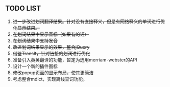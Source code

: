 TODO LIST
---------

1. <del>进一步改进划词翻译结果。针对没有直接释义，但是有网络释义的单词进行优化显示结果。</del>
2. <del>在划词结果中显示音标（如果有的话）</del>
3. <del>在划词结果中支持发音</del>
4. <del>改进划词结果显示的效果，整合jQuery</del>
5. <del>借鉴TransIt，针对链接的划词进行优化</del>
6. 准备引入英英翻译的功能，暂定为选用merriam-webster的API
7. 设计一个新的插件图标
8. <del>修改popup页面的显示布局，使其更简洁</del>
9. 考虑整合mdict，实现离线查词功能。